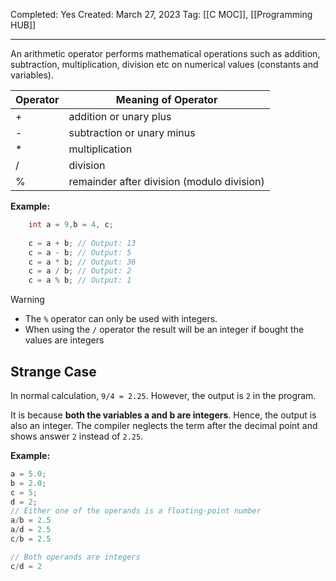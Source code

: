 Completed: Yes
Created: March 27, 2023
Tag: [[C MOC]], [[Programming HUB]]

---
An arithmetic operator performs mathematical operations such as addition, subtraction, multiplication, division etc on numerical values (constants and variables).

|Operator| Meaning of Operator |
|---|---|
| + | addition or unary plus|
| - | subtraction or unary minus|
| * | multiplication |
| / |division |
|% | remainder after division (modulo division) |

**Example:**
``` c
    int a = 9,b = 4, c;
    
    c = a + b; // Output: 13
    c = a - b; // Output: 5
    c = a * b; // Output: 36
    c = a / b; // Output: 2
    c = a % b; // Output: 1
```

>[!warning]
> - The `%` operator can only be used with integers. 
> - When using the `/` operator the result will be an integer if bought the values are integers

## Strange Case
In normal calculation, `9/4 = 2.25`. However, the output is `2` in the program.

It is because **both the variables a and b are integers**. Hence, the output is also an integer. The compiler neglects the term after the decimal point and shows answer `2` instead of `2.25`.

**Example:**
```c
a = 5.0;
b = 2.0;
c = 5;
d = 2; 
// Either one of the operands is a floating-point number
a/b = 2.5  
a/d = 2.5  
c/b = 2.5  

// Both operands are integers
c/d = 2
```